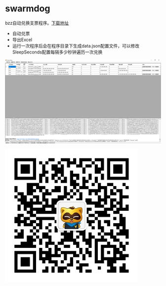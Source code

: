 # swarmdog

bzz自动兑换支票程序。[下载地址](https://github.com/muzexi3000/swarmdog/releases/download/v1.5/SwarmDog.zip)
* 自动兑票
* 导出Excel
* 运行一次程序后会在程序目录下生成data.json配置文件，可以修改SleepSeconds配置每隔多少秒钟遍历一次兑换

![截图](https://github.com/muzexi3000/swarmdog/raw/master/doc/swarmdog.png)

![联系作者](https://github.com/muzexi3000/swarmdog/raw/master/doc/wx.jpg)
